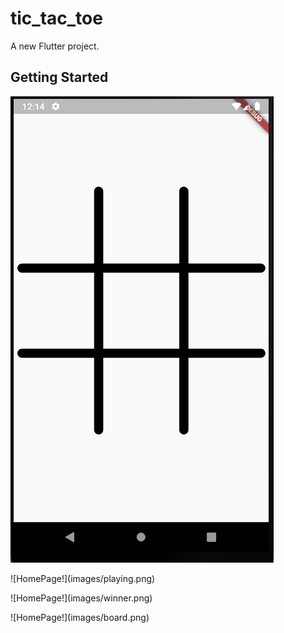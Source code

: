 # tic_tac_toe

A new Flutter project.

## Getting Started

![HomePage!](images/board.png)
<p></p>
![HomePage!](images/playing.png)
<p></p>
![HomePage!](images/winner.png)
<p></p>
![HomePage!](images/board.png)
